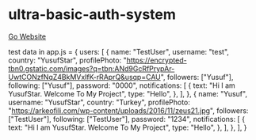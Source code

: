 # ultra-basic-auth-system
[Go Website](https://my-sc.vercel.app/)

test data in app.js = {
  users: [
    {
      name: "TestUser",
      username: "test",
      country: "YusufStar",
      profilePhoto:
        "https://encrypted-tbn0.gstatic.com/images?q=tbn:ANd9GcRfPrypAr-UwtCONzfNqZ4BkMVxIfK-rRAprQ&usqp=CAU",
      followers: ["Yusuf"],
      following: ["Yusuf"],
      password: "0000",
      notifications: [
        {
          text: "Hi I am YusufStar. Welcome To My Project",
          type: "Hello",
        },
      ],
    },
    {
      name: "Yusuf",
      username: "YusufStar",
      country: "Turkey",
      profilePhoto:
        "https://arkeofili.com/wp-content/uploads/2016/11/zeus21.jpg",
      followers: ["TestUser"],
      following: ["TestUser"],
      password: "1234",
      notifications: [
        {
          text: "Hi I am YusufStar. Welcome To My Project",
          type: "Hello",
        },
      ],
    },
  ],
}
